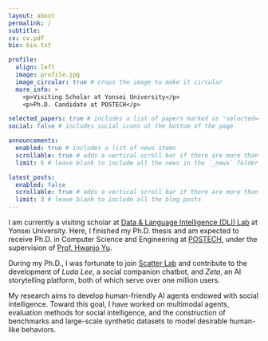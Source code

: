 ```yaml
---
layout: about
permalink: /
subtitle:
cv: cv.pdf
bio: bio.txt

profile:
  align: left
  image: profile.jpg
  image_circular: true # crops the image to make it circular
  more_info: >
    <p>Visiting Scholar at Yonsei University</p>
    <p>Ph.D. Candidate at POSTECH</p>

selected_papers: true # includes a list of papers marked as "selected={true}"
social: false # includes social icons at the bottom of the page

announcements:
  enabled: true # includes a list of news items
  scrollable: true # adds a vertical scroll bar if there are more than 3 news items
  limit: 5 # leave blank to include all the news in the `_news` folder

latest_posts:
  enabled: false
  scrollable: true # adds a vertical scroll bar if there are more than 3 new posts items
  limit: 3 # leave blank to include all the blog posts
---
```


I am currently a visiting scholar at [Data & Language Intelligence (DLI) Lab](https://diyonsei.notion.site/) at Yonsei University.
Here, I finished my Ph.D. thesis and am expected to receive Ph.D. in Computer Science and Engineering at [POSTECH](https://cse.postech.ac.kr/), under the supervision of [Prof. Hwanjo Yu](http://di.postech.ac.kr/hwanjoyu).

During my Ph.D., I was fortunate to join [Scatter Lab](https://www.scatterlab.co.kr/) and contribute to the development of *Luda Lee*, a social companion chatbot, and *Zeta*, an AI storytelling platform, both of which serve over one million users.

My research aims to develop human-friendly AI agents endowed with social intelligence.
Toward this goal, I have worked on multimodal agents, evaluation methods for social intelligence, and the construction of benchmarks and large-scale synthetic datasets to model desirable human-like behaviors.